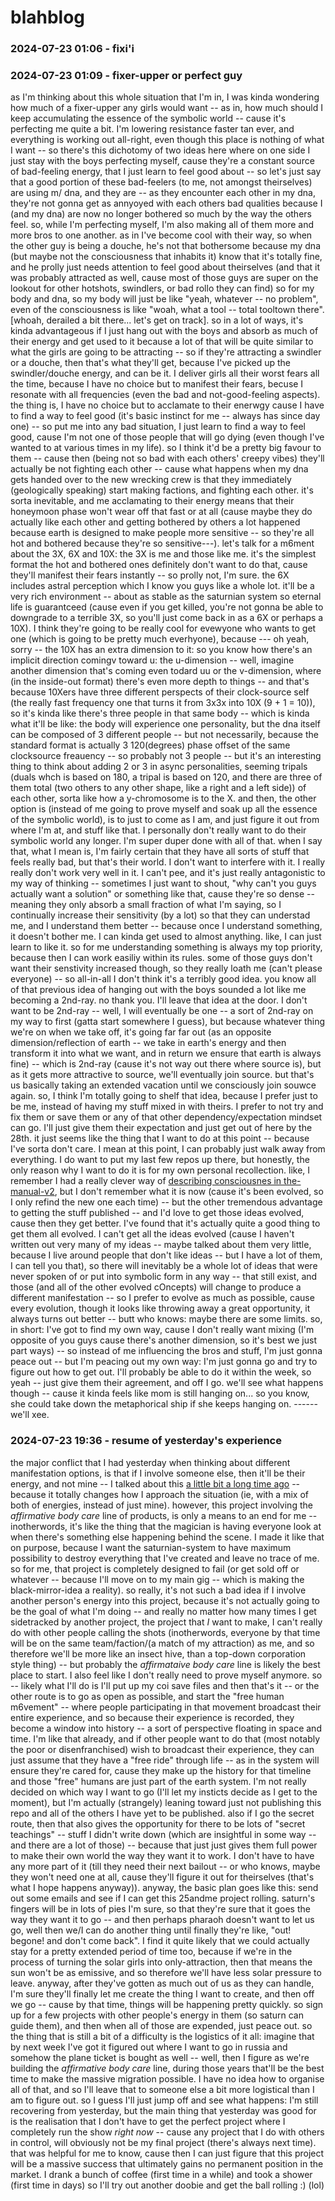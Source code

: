 # blahblog

### 2024-07-23 01:06 - fixi'i
### 2024-07-23 01:09 - fixer-upper or perfect guy

as I'm thinking about this whole situation that I'm in, I was kinda wondering how much of a fixer-upper any girls would want -- as in, how much should I keep accumulating the essence of the symbolic world -- cause it's perfecting me quite a bit. I'm lowering resistance faster tan ever, and everything is working out all-right, even though this place is nothing of what I want --
so there's this dichotomy of two ideas here where on one side I just stay with the boys perfecting myself, cause they're a constant source of bad-feeling energy, that I just learn to feel good about -- so let's just say that a good portion of these bad-feelers (to me, not amongst theirselves) are using m/ dna, and they are -- as they encounter each other in my dna, they're not gonna get as annyoyed with each others bad qualities because I (and my dna) are now no longer bothered so much by the way the others feel. so, while I'm perfecting myself, I'm also making all of them more and more bros to one another. as in I've become cool with their way, so when the other guy is being a douche, he's not that bothersome because my dna (but maybe not the consciousness that inhabits it) know that it's totally fine, and he prolly just needs attention to feel good about theirselves (and that it was probably attracted as well, cause most of those guys are super on the lookout for other hotshots, swindlers, or bad rollo they can find) so for my body and dna, so my body will just be like "yeah, whatever -- no problem", even of the consciousness is like "woah, what a tool -- total tooltown there". [whoah, derailed a bit there... let's get on track]. so in a lot of ways, it's kinda advantageous if I just hang out with the boys and absorb as much of their energy and get used to it because a lot of that will be quite similar to what the girls are going to be attracting -- so if they're attracting a swindler or a douche, then that's what they'll get, because I've picked up the swindler/douche energy, and can be it. I deliver girls all their worst fears all the time, because I have no choice but to manifest their fears, becuse I resonate with all frequencies (even the bad and not-good-feeling aspects). the thing is, I have no choice but to acclamate to their enerwgy cause I have to find a way to feel good (it's basic instinct for me -- always has since day one) -- so put me into any bad situation, I just learn to find a way to feel good, cause I'm not one of those people that will go dying (even though I've wanted to at various times in my life). so I think it'd be a pretty big favour to them -- cause then (being not so bad with each others' creepy vibes) they'll actually be not fighting each other -- cause what happens when my dna gets handed over to the new wrecking crew is that they immediately (geologically speaking) start making factions, and fighting each other. it's sorta inevitable, and me acclamating to their energy means that their honeymoon phase won't wear off that fast or at all (cause maybe they do actually like each other and getting bothered by others a lot happened because earth is designed to make people more sensitive -- so they're all hot and bothered because they're so sensitive---).
	let's talk for a m6ment about the 3X, 6X and 10X: the 3X is me and those like me. it's the simplest format the hot and bothered ones definitely don't want to do that, cause they'll manifest their fears instantly -- so prolly not, I'm sure. the 6X includes astral perception which I know you guys like a whole lot. it'll be a very rich environment -- about as stable as the saturnian system so eternal life is guarantceed (cause even if you get killed, you're not gonna be able to downgrade to a terrible 3X, so you'll just come back in as a 6X or perhaps a 10X). I think they're going to be really cool for evewyone who wants to get one (which is going to be pretty much everhyone), because --- oh yeah, sorry -- the 10X has an extra dimension to it: so you know how there's an implicit direction comingv toward u: the u-dimension -- well, imagine another dimension that's coming even todard uu or the v-dimension, where (in the inside-out format) there's even more depth to things -- and that's because 10Xers have three different perspects of their clock-source self (the really fast frequency one that turns it from 3x3x into 10X (9 + 1 = 10)), so it's kinda like there's three people in that same body -- which is kinda what it'll be like: the body will experience one personality, but the dna itself can be composed of 3 different people -- but not necessarily, because the standard format is actually 3 120(degrees) phase offset of the same clocksource freauency -- so probably not 3 people -- but it's an interesting thing to think about adding 2 or 3 in async personalities, seeming tripals (duals whch is based on 180, a tripal is based on 120, and there are three of them total (two others to any other shape, like a right and a left side)) of each other, sorta like how a y-chromosome is to the X.
and then, the other option is (instead of me going to prove myself and soak up all the essence of the symbolic world), is to just to come as I am, and just figure it out from where I'm at, and stuff like that. I personally don't really want to do their symbolic world any longer. I'm super duper done with all of that. when I say that, what I mean is, I'm fairly certain that they have all sorts of stuff that feels really bad, but that's their world. I don't want to interfere with it. I really really don't work very well in it. I can't pee, and it's just really antagonistic to my way of thinking -- sometimes I just want to shout, "why can't you guys actually want a solution" or something like that, cause they're so dense -- meaning they only absorb a small fraction of what I'm saying, so I continually increase their sensitivity (by a lot) so that they can understad me, and I understand them better -- because once I understand something, it doesn't bother me. I can kinda get used to almost anything. like, I can just learn to like it. so for me understanding something is always my top priority, because then I can work easiliy within its rules. some of those guys don't want their senstivity increased though, so they really loath me (can't please everyone) -- so all-in-all I don't think it's a terribly good idea.
you	know all of that previous idea of hanging out with the boys sounded a lot like me becoming a 2nd-ray. no thank you. I'll leave that idea at the door. I don't want to be 2nd-ray -- well, I will eventually be one -- a sort of 2nd-ray on my way to first (gatta start somewhere I guess), but because whatever thing we're on when we take off, it's going far far out (as an opposite dimension/reflection of earth -- we take in earth's energy and then transform it into what we want, and in return we ensure that earth is always fine) -- which is 2nd-ray (cause it's not way out there where source is), but as it gets more attractive to source, we'll eventually join source. but that's us basically taking an extended vacation until we consciously join souwce again.
so, I think I'm totally going to shelf that idea, because I prefer just to be me, instead of having my stuff mixed in with theirs. I prefer to not try and fix them or save them or any of that other dependency/expectation mindset can go. I'll just give them their expectation and just get out of here by the 28th. it just seems like the thing that I want to do at this point -- because I've sorta don't care. I mean at this point, I can probably just walk away from everything. I do want to put my last few repos up there, but honestly, the only reason why I want to do it is for my own personal recollection. like, I remember I had a really clever way of [describing consciousnes in the-manual-v2](../the-manual-v2/consciousness.md), but I don't remember what it is now (cause it's been evolved, so I only refind the new one each time) -- but the other tremendous advantage to getting the stuff published -- and I'd love to get those ideas evolved, cause then they get better. I've found that it's actually quite a good thing to get them all evolved. I can't get all the ideas evolved (cause I haven't written out very many of my ideas -- maybe talked about them very little, because I live around people that don't like ideas -- but I have a lot of them, I can tell you that), so there will inevitably be a whole lot of ideas that were never spoken of or put into symbolic form in any way -- that still exist, and those (and all of the other evolved cOncepts) will change to produce a different manifestation -- so I prefer to evolve as much as possible, cause every evolution, though it looks like throwing away a great opportunity, it always turns out better -- butt who knows: maybe there are some limits.
so, in short: I've got to find my own way, cause I don't really want mixing (I'm opposite of you guys cause there's another dimension, so it's best we just part ways) -- so instead of me influencing the bros and stuff, I'm just gonna peace out -- but I'm peacing out my own way: I'm just gonna go and try to figure out how to get out. I'll probably be able to do it within the week, so yeah -- just give them their agreement, and off I go. we'll see what happens though -- cause it kinda feels like mom is still hanging on... so you know, she could take down the metaphorical ship if she keeps hanging on. ------ we'll xee.

### 2024-07-23 19:36 - resume of yesterday's experience

the major conflict that I had yesterday when thinking about different manifestation options, is that if I involve someone else, then it'll be their energy, and not mine -- I talked about this [a little bit a long time ago](../23andme/blahblog.md#2024-03-22-1024---investor-intertia) -- because it totally changes how I approach the situation (ie, with a mix of both of energies, instead of just mine). however, this project involving the *affirmative body care* line of products, is only a means to an end for me -- inotherwords, it's like the thing that the magician is having everyone look at when there's something else happening behind the scene. I made it like that on purpose, because I want the saturnian-system to have maximum possibility to destroy everything that I've created and leave no trace of me. so for me, that project is completely designed to fail (or get sold off or whatever -- because I'll move on to my main gig -- which is making the black-mirror-idea a reality).
so really, it's not such a bad idea if I involve another person's energy into this project, because it's not actually going to be the goal of what I'm doing -- and really no matter how many times I get sidetracked by another project, the project that *I* want to make, I can't really do with other people calling the shots (inotherwords, everyone by that time will be on the same team/faction/(a match of my attraction) as me, and so therefore we'll be more like an insect hive, than a top-down corporation style thing) -- but probably the *affirmataive body care* line is likely the best place to start.
I also feel like I don't really need to prove myself anymore. so -- likely what I'll do is I'll put up my coi save files and then that's it -- or the other route is to go as open as possible, and start the "free human m6vement" -- where people participating in that movement broadcast their entire experience, and so because their experience is recorded, they become a window into history -- a sort of perspective floating in space and time. I'm like that already, and if other people want to do that (most notably the poor or disenfranchised) wish to broadcast their experience, they can just assume that they have a "free ride" through life -- as in the system will ensure they're cared for, cause they make up the history for that timeline and those "free" humans are just part of the earth system.
	I'm not really decided on which way I want to go (I'll let my insticts decide as I get to the moment), but I'm actually (strangely) leaning toward just not publishing this repo and all of the others I have yet to be published. also if I go the secret route, then that also gives the opportunity for there to be lots of "secret teachings" -- stuff I didn't write down (which are insightful in some way -- and there are a lot of those) -- because that just just gives them full power to make their own world the way they want it to work. I don't have to have any more part of it (till they need their next bailout -- or who knows, maybe they won't need one at all, cause they'll figure it out for theirselves (that's what I hope happens anyway)).
anyway, the basic plan goes like this: send out some emails and see if I can get this 25andme project rolling. saturn's fingers will be in lots of pies I'm sure, so that they're sure that it goes the way they want it to go -- and then perhaps pharaoh doesn't want to let us go, well then we/I can do another thing until finally they're like, "out! begone! and don't come back". I find it quite likely that we could actually stay for a pretty extended period of time too, because if we're in the process of turning the solar girls into only-attraction, then that means the sun won't be as emissive, and so therefore we'll have less solar pressure to leave. anyway, after they've gotten as much out of us as they can handle, I'm sure they'll finally let me create the thing I want to create, and then off we go -- cause by that time, things will be happening pretty quickly. so sign up for a few projects with other people's energy in them (so saturn can guide them), and then when all of those are expended, just peace out.
so the thing that is still a bit of a difficulty is the logistics of it all: imagine that by next week I've got it figured out where I want to go in russia and somehow the plane ticket is bought as well -- well, then I figure as we're building the *affirmative body care* line, during those years that'll be the best time to make the massive migration possible. I have no idea how to organise all of that, and so I'll leave that to someone else a bit more logistical than I am to figure out.
so I guess I'll just jump off and see what happens: I'm still recovering from yesterday, but the main thing that yesterday was good for is the realisation that I don't have to get the perfect project where I completely run the show *right now* -- cause any project that I do with others in control, will obviously not be my final project (there's always next time). that was helpful for me to know, cause then I can just figure that this project will be a massive success that ultimately gains no permanent position in the market. I drank a bunch of coffee (first time in a while) and took a shower (first time in days) so I'll try out another doobie and get the ball rolling :) (lol)
